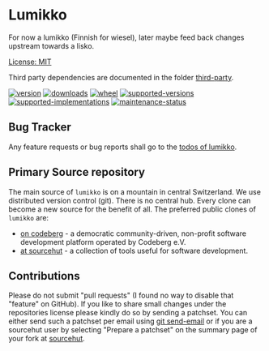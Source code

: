 # Lumikko

For now a lumikko (Finnish for wiesel), later maybe feed back changes upstream towards a lisko.

[License: MIT](https://git.sr.ht/~sthagen/lumikko/tree/default/item/LICENSE)

Third party dependencies are documented in the folder [third-party](third-party/README.md).

[![version](https://img.shields.io/pypi/v/lumikko.svg?style=flat)](https://pypi.python.org/pypi/lumikko/)
[![downloads](https://pepy.tech/badge/lumikko/month)](https://pepy.tech/project/lumikko)
[![wheel](https://img.shields.io/pypi/wheel/lumikko.svg?style=flat)](https://pypi.python.org/pypi/lumikko/)
[![supported-versions](https://img.shields.io/pypi/pyversions/lumikko.svg?style=flat)](https://pypi.python.org/pypi/lumikko/)
[![supported-implementations](https://img.shields.io/pypi/implementation/lumikko.svg?style=flat)](https://pypi.python.org/pypi/lumikko/)
[![maintenance-status](https://img.shields.io/github/commit-activity/y/sthagen/lumikko.svg?style=flat)](https://git.sr.ht/~sthagen/lumikko/log)

## Bug Tracker

Any feature requests or bug reports shall go to the [todos of lumikko](https://todo.sr.ht/~sthagen/lumikko).

## Primary Source repository

The main source of `lumikko` is on a mountain in central Switzerland.
We use distributed version control (git).
There is no central hub.
Every clone can become a new source for the benefit of all.
The preferred public clones of `lumikko` are:

* [on codeberg](https://codeberg.org/sthagen/lumikko) - a democratic community-driven, non-profit software development platform operated by Codeberg e.V.
* [at sourcehut](https://git.sr.ht/~sthagen/lumikko) - a collection of tools useful for software development.

## Contributions

Please do not submit "pull requests" (I found no way to disable that "feature" on GitHub).
If you like to share small changes under the repositories license please kindly do so by sending a patchset.
You can either send such a patchset per email using [git send-email](https://git-send-email.io) or 
if you are a sourcehut user by selecting "Prepare a patchset" on the summary page of your fork at [sourcehut](https://git.sr.ht/).
